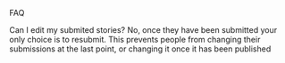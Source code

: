 FAQ

Can I edit my submited stories?
No, once they have been submitted your only choice is to resubmit. This prevents people from changing their submissions at the last point, or changing it once it has been published